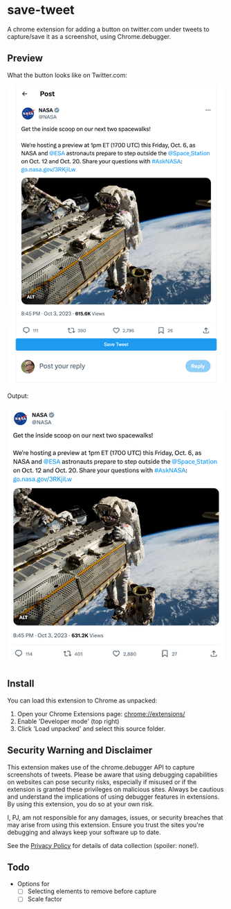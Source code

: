 # save-tweet
A chrome extension for adding a button on twitter.com under tweets to capture/save it as a screenshot, using Chrome.debugger.

## Preview

What the button looks like on Twitter.com:

![Save Tweet button preview](/screenshots/button-preview.png)

Output:

![Output preview](/screenshots/twitter_com_NASA_status_1709293676478833034.png)

## Install

You can load this extension to Chrome as unpacked:

1. Open your Chrome Extensions page: [chrome://extensions/](chrome://extensions/)
1. Enable 'Developer mode' (top right)
1. Click 'Load unpacked' and select this source folder.

## Security Warning and Disclaimer

This extension makes use of the chrome.debugger API to capture screenshots of tweets. Please be aware that using debugging capabilities on websites can pose security risks, especially if misused or if the extension is granted these privileges on malicious sites. Always be cautious and understand the implications of using debugger features in extensions. By using this extension, you do so at your own risk.

I, PJ, am not responsible for any damages, issues, or security breaches that may arise from using this extension. Ensure you trust the sites you're debugging and always keep your software up to date.

See the [Privacy Policy](privacy_policy.txt) for details of data collection (spoiler: none!).

## Todo

- Options for
  - [ ] Selecting elements to remove before capture
  - [ ] Scale factor
